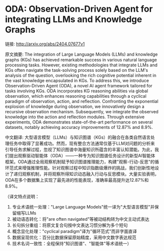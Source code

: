 # ODA: Observation-Driven Agent for integrating LLMs and Knowledge Graphs

链接: http://arxiv.org/abs/2404.07677v1

原文摘要:
The integration of Large Language Models (LLMs) and knowledge graphs (KGs)
has achieved remarkable success in various natural language processing tasks.
However, existing methodologies that integrate LLMs and KGs often navigate the
task-solving process solely based on the LLM's analysis of the question,
overlooking the rich cognitive potential inherent in the vast knowledge
encapsulated in KGs. To address this, we introduce Observation-Driven Agent
(ODA), a novel AI agent framework tailored for tasks involving KGs. ODA
incorporates KG reasoning abilities via global observation, which enhances
reasoning capabilities through a cyclical paradigm of observation, action, and
reflection. Confronting the exponential explosion of knowledge during
observation, we innovatively design a recursive observation mechanism.
Subsequently, we integrate the observed knowledge into the action and
reflection modules. Through extensive experiments, ODA demonstrates
state-of-the-art performance on several datasets, notably achieving accuracy
improvements of 12.87% and 8.9%.

中文翻译:
大型语言模型（LLMs）与知识图谱（KGs）的融合在各类自然语言处理任务中取得了显著成功。然而，现有整合方法通常仅基于LLM对问题的分析来引导任务求解过程，忽视了知识图谱中海量知识所蕴含的丰富认知潜能。为此，我们提出观察驱动智能体（ODA）——一种专为知识图谱任务设计的新型AI智能体框架。ODA通过全局观察机制赋予知识图谱推理能力，构建"观察-行动-反思"的循环范式来增强推理性能。针对观察过程中知识指数级爆炸的挑战，我们创新性地设计了递归观察机制，并将观察所得知识动态融入行动与反思模块。大量实验表明，ODA在多个数据集上实现了最先进的性能表现，准确率最高提升达12.87%和8.9%。

（译文特点说明：
1. 专业术语统一处理："Large Language Models"统一译为"大型语言模型"并保留缩写LLMs
2. 被动语态转化：将"are often navigated"等被动结构转为中文主动式表达
3. 长句拆分重组：将原文复合句按中文表达习惯分解为多个短句
4. 概念显化处理："cyclical paradigm"译为"循环范式"而非字面直译
5. 数据呈现优化：百分比数据保留原始精度，采用中文数字表达规范
6. 技术名词一致性：全程保持"知识图谱"、"智能体"等术语统一）
